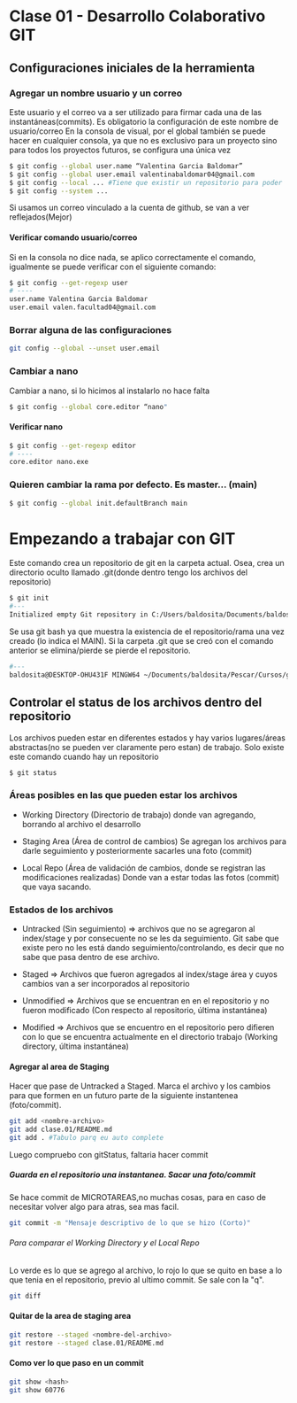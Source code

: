 # Clase 01 - Desarrollo Colaborativo GIT


## Configuraciones iniciales de la herramienta


### Agregar un nombre usuario y un correo
Este usuario y el correo va a ser utilizado para firmar cada una de las instantáneas(commits).
Es obligatorio la configuración de este nombre de usuario/correo
En la consola de visual, por el global también se puede hacer en cualquier consola, ya que no es exclusivo para un proyecto sino para todos los proyectos futuros, se configura una única vez


```sh
$ git config --global user.name “Valentina Garcia Baldomar”
$ git config --global user.email valentinabaldomar04@gmail.com
$ git config --local ... #Tiene que existir un repositorio para poder
$ git config --system ...
```


Si usamos un correo vinculado a la cuenta de github, se van a ver reflejados(Mejor)


#### Verificar comando usuario/correo
Si en la consola no dice nada, se aplico correctamente el comando, igualmente se puede verificar con el siguiente comando:
```sh
$ git config --get-regexp user
# ----
user.name Valentina Garcia Baldomar
user.email valen.facultad04@gmail.com
```


### Borrar alguna de las configuraciones
```sh
git config --global --unset user.email
```


### Cambiar a nano
Cambiar a nano, si lo hicimos al instalarlo no hace falta


```sh
$ git config --global core.editor “nano"
```


#### Verificar nano
```sh
$ git config --get-regexp editor
# ----
core.editor nano.exe
```


### Quieren cambiar la rama por defecto. Es master... (main)
```sh
$ git config --global init.defaultBranch main
```




# Empezando a trabajar con GIT
Este comando crea un repositorio de git en la carpeta actual. Osea, crea un directorio oculto llamado .git(donde dentro tengo los archivos del repositorio)
```sh
$ git init
#---
Initialized empty Git repository in C:/Users/baldosita/Documents/baldosita/Pescar/Cursos/git/.git/
```
Se usa git bash ya que muestra la existencia de el repositorio/rama una vez creado (lo indica el MAIN).
Si la carpeta .git que se creó con el comando anterior se elimina/pierde se pierde el repositorio.
```sh
#---
baldosita@DESKTOP-OHU431F MINGW64 ~/Documents/baldosita/Pescar/Cursos/git (main)
```


## Controlar el status de los archivos dentro del repositorio
Los archivos pueden estar en diferentes estados y hay varios lugares/áreas abstractas(no se pueden ver claramente pero estan) de trabajo. Solo existe este comando cuando hay un repositorio


```sh
$ git status
```


### Áreas posibles en las que pueden estar los archivos
* Working Directory (Directorio de trabajo) donde van agregando, borrando al archivo el desarrollo


* Staging Area (Área de control de cambios) Se agregan los archivos para darle seguimiento y posteriormente sacarles una foto (commit)


* Local Repo (Área de validación de cambios, donde se registran las modificaciones realizadas) Donde van a estar todas las fotos (commit) que vaya sacando.


### Estados de los archivos
* Untracked (Sin seguimiento) => archivos que no se agregaron al index/stage y por consecuente no se les da seguimiento. Git sabe que existe pero no les está dando seguimiento/controlando, es decir que no sabe que pasa dentro de ese archivo.


* Staged => Archivos que fueron agregados al index/stage área y cuyos cambios van a ser incorporados al repositorio


* Unmodified => Archivos que se encuentran en en el repositorio y no fueron modificado (Con respecto al repositorio, última instantánea)


* Modified => Archivos que se encuentro en el repositorio pero difieren con lo que se encuentra actualmente en el directorio trabajo (Working directory, última instantánea)

#### Agregar al area de Staging
Hacer que pase de Untracked a Staged. Marca el archivo y los cambios para que formen en un futuro parte de la siguiente instantenea (foto/commit).
```sh
git add <nombre-archivo>
git add clase.01/README.md
git add . #Tabulo parq eu auto complete
```
Luego compruebo con gitStatus, faltaria hacer commit

##### Guarda en el repositorio una instantanea. Sacar una foto/commit
Se hace commit de MICROTAREAS,no muchas cosas, para en caso de necesitar volver algo para atras, sea mas facil.

```sh
git commit -m "Mensaje descriptivo de lo que se hizo (Corto)"
```

###### Para comparar el Working Directory y el Local Repo
Lo verde es lo que se agrego al archivo, lo rojo lo que se quito en base a lo que tenia en el repositorio, previo al ultimo commit. Se sale con la "q".


```sh
git diff
```

#### Quitar de la area de staging area
```sh
git restore --staged <nombre-del-archivo>
git restore --staged clase.01/README.md
```

#### Como ver lo que paso en un commit
```sh
git show <hash>
git show 60776
```